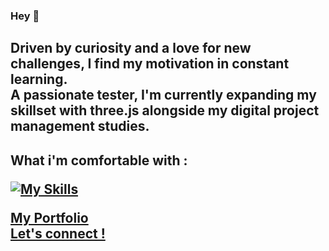 ### Hey 👋

<h2>
Driven by curiosity and a love for new challenges, I find my motivation in constant learning. 
</br>
A passionate tester, I'm currently expanding my skillset with three.js alongside my digital project management studies.
<h2/>

<div>
<p>What i'm comfortable with :<p> 
  
[![My Skills](https://skillicons.dev/icons?i=react,nextjs,wordpress,threejs,tailwind,js,ts,html,css,sass,nodejs,graphql,php,mysql,pnpm,git,github,vercel,postman,figma&theme=dark&perline=5)](https://skillicons.dev)
</div>




<a href='https://nabil-said.dev'>My Portfolio<a/>
</br>
<a href='https://read.cv/diasnabil'>Let's connect !<a/>
